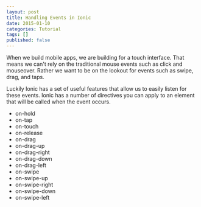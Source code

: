 ```yaml
---
layout: post
title: Handling Events in Ionic
date: 2015-01-10
categories: Tutorial
tags: []
published: false
---
```

When we build mobile apps, we are building for a touch interface. That means we can't rely on the traditional mouse events such as click and mouseover. Rather we want to be on the lookout for events such as swipe, drag, and taps.

Luckily Ionic has a set of useful features that allow us to easily listen for these events. Ionic has a number of directives you can apply to an element that will be called when the event occurs.

* on-hold
* on-tap
* on-touch
* on-release
* on-drag
* on-drag-up
* on-drag-right
* on-drag-down
* on-drag-left
* on-swipe
* on-swipe-up
* on-swipe-right
* on-swipe-down
* on-swipe-left
